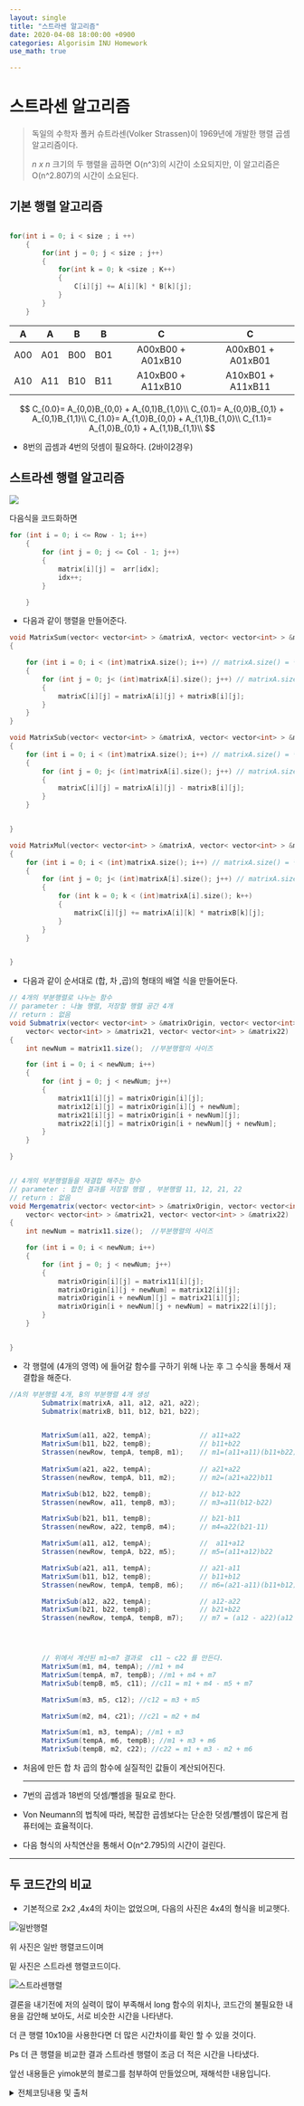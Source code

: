 ```yaml
---
layout: single
title: "스트라센 알고리즘"
date: 2020-04-08 18:00:00 +0900
categories: Algorisim INU Homework
use_math: true

---
```


# 스트라센 알고리즘

> 독일의 수학자 폴커 슈트라센(Volker Strassen)이 1969년에 개발한 행렬 곱셈 알고리즘이다.     
>
> *n x n* 크기의 두 행렬을 곱하면 O(n^3)의 시간이 소요되지만, 이 알고리즘은 O(n^2.807)의 시간이 소요된다.



## 기본 행렬 알고리즘

``` c++

for(int i = 0; i < size ; i ++)
	{
    	for(int j = 0; j < size ; j++)
        {
            for(int k = 0; k <size ; K++)
            {
                C[i][j] += A[i][k] * B[k][j];
			}
        }
	}
```



|  A   |  A   |  B   |  B   |         C         |         C         |
| :--: | :--: | :--: | :--: | :---------------: | :---------------: |
| A00  | A01  | B00  | B01  | A00xB00 + A01xB10 | A00xB01 + A01xB01 |
| A10  | A11  | B10  | B11  | A10xB00 + A11xB10 | A10xB01 + A11xB11 |










$$
C_{0.0}= A_{0,0}B_{0,0} + A_{0,1}B_{1,0}\\
C_{0.1}= A_{0,0}B_{0,1} + A_{0,1}B_{1,1}\\
C_{1.0}= A_{1,0}B_{0,0} + A_{1,1}B_{1,0}\\
C_{1.1}= A_{1,0}B_{0,1} + A_{1,1}B_{1,1}\\
$$





* 8번의 곱셈과 4번의 덧셈이 필요하다. (2바이2경우)





## 스트라센 행렬 알고리즘

![](https://user-images.githubusercontent.com/62735361/78960240-703a5200-7b28-11ea-8128-931e21745f39.PNG)

다음식을 코드화하면

```c++
for (int i = 0; i <= Row - 1; i++)
	{
		for (int j = 0; j <= Col - 1; j++)
		{
			matrix[i][j] =  arr[idx];
			idx++;
		}

	}
```



* 다음과 같이 행렬을 만들어준다. 



```c++
void MatrixSum(vector< vector<int> > &matrixA, vector< vector<int> > &matrixB, vector< vector<int> > &matrixC)
{

	for (int i = 0; i < (int)matrixA.size(); i++) // matrixA.size() = 행 길이
	{
		for (int j = 0; j< (int)matrixA[i].size(); j++) // matrixA.size() = 열 길이
		{
			matrixC[i][j] = matrixA[i][j] + matrixB[i][j];
		}
	}
}

void MatrixSub(vector< vector<int> > &matrixA, vector< vector<int> > &matrixB, vector< vector<int> > &matrixC)
{
	for (int i = 0; i < (int)matrixA.size(); i++) // matrixA.size() = 행 길이
	{
		for (int j = 0; j< (int)matrixA[i].size(); j++) // matrixA.size() = 열 길이
		{
			matrixC[i][j] = matrixA[i][j] - matrixB[i][j];
		}
	}


}

void MatrixMul(vector< vector<int> > &matrixA, vector< vector<int> > &matrixB, vector< vector<int> > &matrixC)
{
	for (int i = 0; i < (int)matrixA.size(); i++) // matrixA.size() = 행 길이
	{
		for (int j = 0; j< (int)matrixA[i].size(); j++) // matrixA.size() = 열 길이
		{
			for (int k = 0; k < (int)matrixA[i].size(); k++)
			{
				matrixC[i][j] += matrixA[i][k] * matrixB[k][j];
			}
		}
	}


}

```



* 다음과 같이 순서대로 (합, 차 ,곱)의 형태의 배열 식을 만들어둔다.



```java
// 4개의 부분행렬로 나누는 함수
// parameter : 나눌 행렬, 저장할 행렬 공간 4개
// return : 없음
void Submatrix(vector< vector<int> > &matrixOrigin, vector< vector<int> > &matrix11, vector< vector<int> > &matrix12,
	vector< vector<int> > &matrix21, vector< vector<int> > &matrix22)
{
	int newNum = matrix11.size();  //부분행렬의 사이즈 

	for (int i = 0; i < newNum; i++)
	{
		for (int j = 0; j < newNum; j++)
		{
			matrix11[i][j] = matrixOrigin[i][j];						//좌 상단행렬
			matrix12[i][j] = matrixOrigin[i][j + newNum];				//우 상단행렬
			matrix21[i][j] = matrixOrigin[i + newNum][j];				//좌 하단행렬
			matrix22[i][j] = matrixOrigin[i + newNum][j + newNum];		//우 하단행렬
		}
	}

}


// 4개의 부분행렬들을 재결합 해주는 함수
// parameter : 합친 결과를 저장할 행렬 , 부분행렬 11, 12, 21, 22
// return : 없음
void Mergematrix(vector< vector<int> > &matrixOrigin, vector< vector<int> > &matrix11, vector< vector<int> > &matrix12,
	vector< vector<int> > &matrix21, vector< vector<int> > &matrix22)
{
	int newNum = matrix11.size();  //부분행렬의 사이즈

	for (int i = 0; i < newNum; i++)
	{
		for (int j = 0; j < newNum; j++)
		{
			matrixOrigin[i][j] = matrix11[i][j];						//좌 상단행렬
			matrixOrigin[i][j + newNum] = matrix12[i][j];				//우 상단행렬
			matrixOrigin[i + newNum][j] = matrix21[i][j];         	    //좌 하단행렬
			matrixOrigin[i + newNum][j + newNum] = matrix22[i][j];	    //우 하단행렬
		}
	}


}
```



* 각 행렬에 (4개의 영역) 에 들어갈 함수를 구하기 위해 나눈 후 그 수식을 통해서 재결합을 해준다.



```java
//A의 부분행렬 4개, B의 부분행렬 4개 생성
		Submatrix(matrixA, a11, a12, a21, a22);
		Submatrix(matrixB, b11, b12, b21, b22);


		MatrixSum(a11, a22, tempA);		       // a11+a22
		MatrixSum(b11, b22, tempB);		       // b11+b22
		Strassen(newRow, tempA, tempB, m1);    // m1=(a11+a11)(b11+b22)
		
		MatrixSum(a21, a22, tempA);            // a21+a22
		Strassen(newRow, tempA, b11, m2);      // m2=(a21+a22)b11

		MatrixSub(b12, b22, tempB);            // b12-b22
		Strassen(newRow, a11, tempB, m3);      // m3=a11(b12-b22)

		MatrixSub(b21, b11, tempB);            // b21-b11
		Strassen(newRow, a22, tempB, m4);      // m4=a22(b21-11)

		MatrixSum(a11, a12, tempA);            //  a11+a12
		Strassen(newRow, tempA, b22, m5); 	   // m5=(a11+a12)b22

		MatrixSub(a21, a11, tempA);            // a21-a11
		MatrixSum(b11, b12, tempB);            // b11+b12
		Strassen(newRow, tempA, tempB, m6);    // m6=(a21-a11)(b11+b12)

		MatrixSub(a12, a22, tempA);            // a12-a22
		MatrixSum(b21, b22, tempB);            // b21+b22
		Strassen(newRow, tempA, tempB, m7);    // m7 = (a12 - a22)(a12 - a22)




		// 위에서 계산된 m1~m7 결과로  c11 ~ c22 를 만든다.
		MatrixSum(m1, m4, tempA); //m1 + m4
		MatrixSum(tempA, m7, tempB); //m1 + m4 + m7
		MatrixSub(tempB, m5, c11); //c11 = m1 + m4 - m5 + m7

		MatrixSum(m3, m5, c12); //c12 = m3 + m5

		MatrixSum(m2, m4, c21); //c21 = m2 + m4

		MatrixSum(m1, m3, tempA); //m1 + m3
		MatrixSum(tempA, m6, tempB); //m1 + m3 + m6
		MatrixSub(tempB, m2, c22); //c22 = m1 + m3 - m2 + m6

```



* 처음에 만든 합 차 곱의 함수에 실질적인 값들이 계산되어진다.

  ---

  

+ 7번의 곱셈과 18번의 덧셈/뺄셈을 필요로 한다.
+ Von Neumann의 법칙에 따라, 복잡한 곱셈보다는 단순한 덧셈/뺄셈이 많은게 컴퓨터에는 효율적이다.

+ 다음 형식의 사칙연산을 통해서 O(n^2.795)의 시간이 걸린다.

---



## 두 코드간의 비교



* 기본적으로 2x2 ,4x4의 차이는 없었으며, 다음의 사진은 4x4의 형식을 비교햇다.

![일반행렬](https://user-images.githubusercontent.com/62735361/79038006-ef0aba00-7c10-11ea-854f-28d35f9654d3.PNG)



위 사진은 일반 행렬코드이며

밑 사진은 스트라센 행렬코드이다.



![스트라센행렬](https://user-images.githubusercontent.com/62735361/79038005-ee722380-7c10-11ea-819f-dc80d88ae379.PNG)



결론을 내기전에 저의 실력이 많이 부족해서 long 함수의 위치나, 코드간의 불필요한 내용을 감안해 보아도, 서로 비슷한 시간을 나타낸다.

더 큰 행렬 10x10을 사용한다면 더 많은 시간차이를 확인 할 수 있을 것이다.







Ps 더 큰 행렬을 비교한 결과 스트라센 행렬이 조금 더 적은 시간을 나타냈다.







앞선 내용들은 yimok분의 블로그를 첨부하여 만들었으며, 재해석한 내용입니다.



<details> 
    <summary>전체코딩내용 및 출처</summary>
    <P>https://github.com/yimok/yimok.github.io/tree/master/data/strassen</P>
    <p>
        https://ko.wikipedia.org/wiki/%EC%8A%88%ED%8A%B8%EB%9D%BC%EC%84%BC_%EC%95%8C%EA%B3%A0%EB%A6%AC%EC%A6%98
    </p>
</details>


